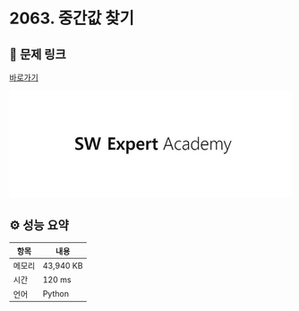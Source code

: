 # 2063. 중간값 찾기

## 🔗 문제 링크

[바로가기](https://swexpertacademy.com/main/code/problem/problemDetail.do?contestProbId=AV5QPsXKA2UDFAUq)

![SWEA 로고](../../images/swea.jpg)

## ⚙️ 성능 요약

| 항목   | 내용      |
| ------ | --------- |
| 메모리 | 43,940 KB |
| 시간   | 120 ms    |
| 언어   | Python    |
